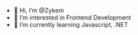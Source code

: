 - 👋 Hi, I’m @Zykem
- 👀 I’m interested in Frontend Development
- 🌱 I’m currently learning Javascript, .NET

